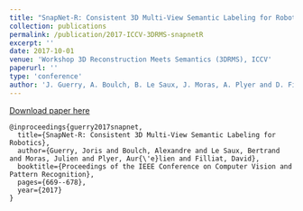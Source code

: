 ```yaml
---
title: "SnapNet-R: Consistent 3D Multi-View Semantic Labeling for Robotics"
collection: publications
permalink: /publication/2017-ICCV-3DRMS-snapnetR
excerpt: ''
date: 2017-10-01
venue: 'Workshop 3D Reconstruction Meets Semantics (3DRMS), ICCV'
paperurl: ''
type: 'conference'
author: 'J. Guerry, A. Boulch, B. Le Saux, J. Moras, A. Plyer and D. Filliat'
---
```



[Download paper here](https://aboulch.github.io/files/2017-ICCV-3DRMS-snapnetR.pdf)

```
@inproceedings{guerry2017snapnet,
  title={SnapNet-R: Consistent 3D Multi-View Semantic Labeling for Robotics},
  author={Guerry, Joris and Boulch, Alexandre and Le Saux, Bertrand and Moras, Julien and Plyer, Aur{\'e}lien and Filliat, David},
  booktitle={Proceedings of the IEEE Conference on Computer Vision and Pattern Recognition},
  pages={669--678},
  year={2017}
}
```
